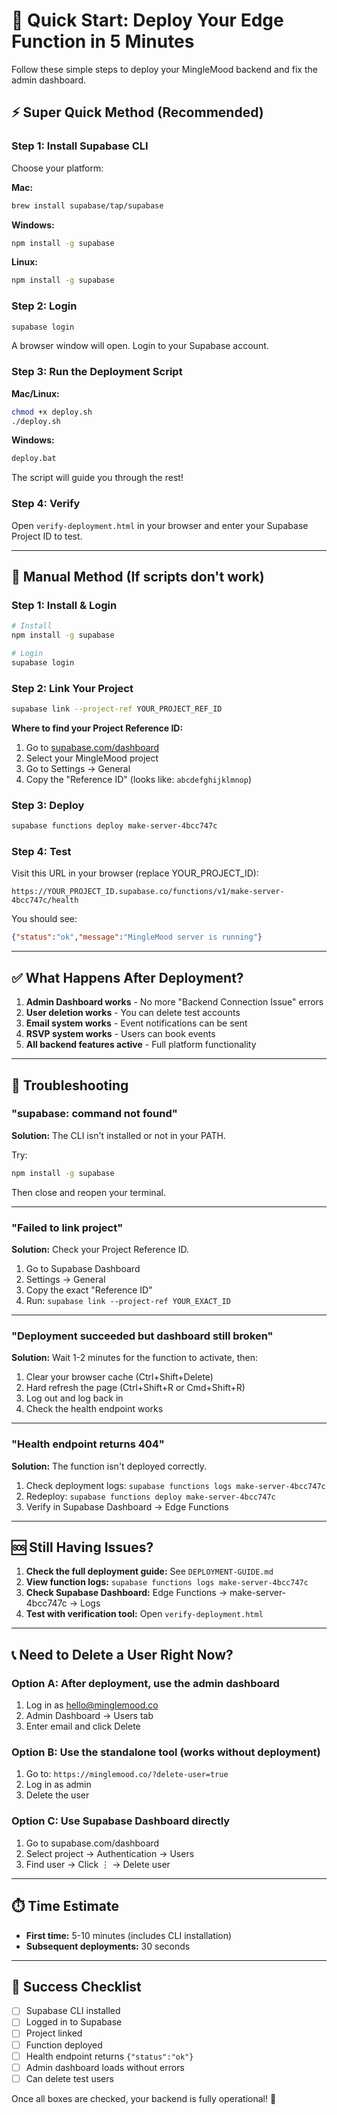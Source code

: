 # 🚀 Quick Start: Deploy Your Edge Function in 5 Minutes

Follow these simple steps to deploy your MingleMood backend and fix the admin dashboard.

## ⚡ Super Quick Method (Recommended)

### **Step 1: Install Supabase CLI**

Choose your platform:

**Mac:**
```bash
brew install supabase/tap/supabase
```

**Windows:**
```bash
npm install -g supabase
```

**Linux:**
```bash
npm install -g supabase
```

### **Step 2: Login**

```bash
supabase login
```

A browser window will open. Login to your Supabase account.

### **Step 3: Run the Deployment Script**

**Mac/Linux:**
```bash
chmod +x deploy.sh
./deploy.sh
```

**Windows:**
```bash
deploy.bat
```

The script will guide you through the rest!

### **Step 4: Verify**

Open `verify-deployment.html` in your browser and enter your Supabase Project ID to test.

---

## 📝 Manual Method (If scripts don't work)

### **Step 1: Install & Login**

```bash
# Install
npm install -g supabase

# Login
supabase login
```

### **Step 2: Link Your Project**

```bash
supabase link --project-ref YOUR_PROJECT_REF_ID
```

**Where to find your Project Reference ID:**
1. Go to [supabase.com/dashboard](https://supabase.com/dashboard)
2. Select your MingleMood project
3. Go to Settings → General
4. Copy the "Reference ID" (looks like: `abcdefghijklmnop`)

### **Step 3: Deploy**

```bash
supabase functions deploy make-server-4bcc747c
```

### **Step 4: Test**

Visit this URL in your browser (replace YOUR_PROJECT_ID):
```
https://YOUR_PROJECT_ID.supabase.co/functions/v1/make-server-4bcc747c/health
```

You should see:
```json
{"status":"ok","message":"MingleMood server is running"}
```

---

## ✅ What Happens After Deployment?

1. **Admin Dashboard works** - No more "Backend Connection Issue" errors
2. **User deletion works** - You can delete test accounts
3. **Email system works** - Event notifications can be sent
4. **RSVP system works** - Users can book events
5. **All backend features active** - Full platform functionality

---

## 🐛 Troubleshooting

### "supabase: command not found"

**Solution:** The CLI isn't installed or not in your PATH.

Try:
```bash
npm install -g supabase
```

Then close and reopen your terminal.

---

### "Failed to link project"

**Solution:** Check your Project Reference ID.

1. Go to Supabase Dashboard
2. Settings → General
3. Copy the exact "Reference ID"
4. Run: `supabase link --project-ref YOUR_EXACT_ID`

---

### "Deployment succeeded but dashboard still broken"

**Solution:** Wait 1-2 minutes for the function to activate, then:

1. Clear your browser cache (Ctrl+Shift+Delete)
2. Hard refresh the page (Ctrl+Shift+R or Cmd+Shift+R)
3. Log out and log back in
4. Check the health endpoint works

---

### "Health endpoint returns 404"

**Solution:** The function isn't deployed correctly.

1. Check deployment logs: `supabase functions logs make-server-4bcc747c`
2. Redeploy: `supabase functions deploy make-server-4bcc747c`
3. Verify in Supabase Dashboard → Edge Functions

---

## 🆘 Still Having Issues?

1. **Check the full deployment guide:** See `DEPLOYMENT-GUIDE.md`
2. **View function logs:** `supabase functions logs make-server-4bcc747c`
3. **Check Supabase Dashboard:** Edge Functions → make-server-4bcc747c → Logs
4. **Test with verification tool:** Open `verify-deployment.html`

---

## 📞 Need to Delete a User Right Now?

### Option A: After deployment, use the admin dashboard
1. Log in as hello@minglemood.co
2. Admin Dashboard → Users tab
3. Enter email and click Delete

### Option B: Use the standalone tool (works without deployment)
1. Go to: `https://minglemood.co/?delete-user=true`
2. Log in as admin
3. Delete the user

### Option C: Use Supabase Dashboard directly
1. Go to supabase.com/dashboard
2. Select project → Authentication → Users
3. Find user → Click ⋮ → Delete user

---

## ⏱️ Time Estimate

- **First time:** 5-10 minutes (includes CLI installation)
- **Subsequent deployments:** 30 seconds

---

## 🎉 Success Checklist

- [ ] Supabase CLI installed
- [ ] Logged in to Supabase
- [ ] Project linked
- [ ] Function deployed
- [ ] Health endpoint returns `{"status":"ok"}`
- [ ] Admin dashboard loads without errors
- [ ] Can delete test users

Once all boxes are checked, your backend is fully operational! 🚀
